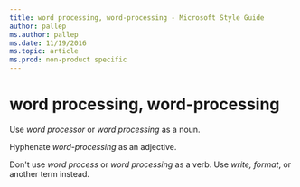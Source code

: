 ```yaml
---
title: word processing, word-processing - Microsoft Style Guide
author: pallep
ms.author: pallep
ms.date: 11/19/2016
ms.topic: article
ms.prod: non-product specific
---
```


# word processing, word-processing

Use *word processor* or *word processing* as a noun.

Hyphenate *word-processing* as an adjective.

Don't use *word process* or *word processing* as a verb. Use *write, format*, or another term instead.
